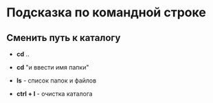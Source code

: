 # Подсказка по командной строке

## Сменить путь к каталогу 
- **cd** .. 
- **cd** "и ввести имя папки"
- **ls**  - список папок и файлов


- **ctrl + l**  - очистка каталога

